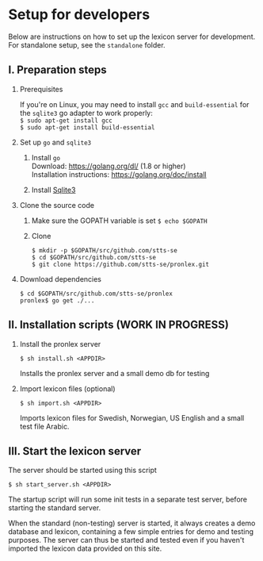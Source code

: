 # Setup for developers

Below are instructions on how to set up the lexicon server for development. For standalone setup, see the `standalone` folder.

## I. Preparation steps

1. Prerequisites

     If you're on Linux, you may need to install `gcc` and `build-essential` for the `sqlite3` go adapter to work properly:   
     `$ sudo apt-get install gcc`   
     `$ sudo apt-get install build-essential`

2. Set up `go` and `sqlite3`

     1. Install `go`   
        Download: https://golang.org/dl/ (1.8 or higher)   
        Installation instructions: https://golang.org/doc/install
        
     2. Install [Sqlite3](https://www.sqlite.org/)


3. Clone the source code

   1. Make sure the GOPATH variable is set
      `$ echo $GOPATH`

   2. Clone

      `$ mkdir -p $GOPATH/src/github.com/stts-se`   
      `$ cd $GOPATH/src/github.com/stts-se`   
      `$ git clone https://github.com/stts-se/pronlex.git`

4. Download dependencies
   
   `$ cd $GOPATH/src/github.com/stts-se/pronlex`   
   `pronlex$ go get ./...`


## II. Installation scripts (WORK IN PROGRESS)

1. Install the pronlex server

   `$ sh install.sh <APPDIR>`

   Installs the pronlex server and a small demo db for testing


2. Import lexicon files (optional)

   `$ sh import.sh <APPDIR>`   

   Imports lexicon files for Swedish, Norwegian, US English and a small test file Arabic.


## III. Start the lexicon server

The server should be started using this script

`$ sh start_server.sh <APPDIR>`

The startup script will run some init tests in a separate test server, before starting the standard server.

When the standard (non-testing) server is started, it always creates a demo database and lexicon, containing a few simple entries for demo and testing purposes. The server can thus be started and tested even if you haven't imported the lexicon data provided on this site.

